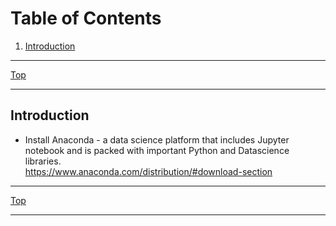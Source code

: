# Table of Contents
1. [Introduction](#intro)

* * *
[Top](#table-of-contents)
* * * 
## Introduction <a name="#intro"></a>
* Install Anaconda - a data science platform that includes Jupyter notebook and is packed with important Python and Datascience libraries. <br />
https://www.anaconda.com/distribution/#download-section <br />

* * *
[Top](#table-of-contents)
* * * 

